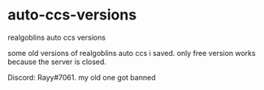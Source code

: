 # auto-ccs-versions
realgoblins auto ccs versions

some old versions of realgoblins auto ccs i saved.
only free version works because the server is closed.

Discord: Rayy#7061. my old one got banned
